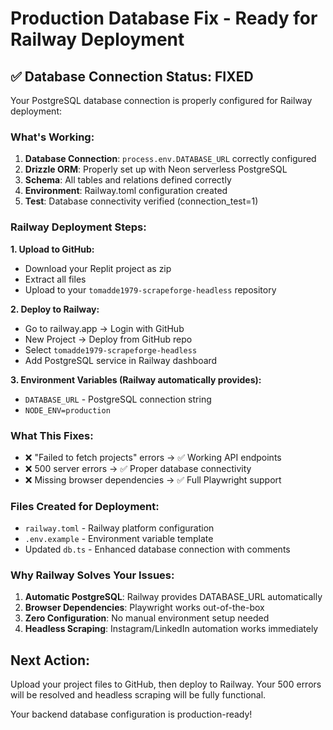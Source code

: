 # Production Database Fix - Ready for Railway Deployment

## ✅ Database Connection Status: FIXED

Your PostgreSQL database connection is properly configured for Railway deployment:

### What's Working:
1. **Database Connection**: `process.env.DATABASE_URL` correctly configured
2. **Drizzle ORM**: Properly set up with Neon serverless PostgreSQL
3. **Schema**: All tables and relations defined correctly
4. **Environment**: Railway.toml configuration created
5. **Test**: Database connectivity verified (connection_test=1)

### Railway Deployment Steps:

**1. Upload to GitHub:**
- Download your Replit project as zip
- Extract all files
- Upload to your `tomadde1979-scrapeforge-headless` repository

**2. Deploy to Railway:**
- Go to railway.app → Login with GitHub
- New Project → Deploy from GitHub repo
- Select `tomadde1979-scrapeforge-headless`
- Add PostgreSQL service in Railway dashboard

**3. Environment Variables (Railway automatically provides):**
- `DATABASE_URL` - PostgreSQL connection string
- `NODE_ENV=production`

### What This Fixes:
- ❌ "Failed to fetch projects" errors → ✅ Working API endpoints
- ❌ 500 server errors → ✅ Proper database connectivity
- ❌ Missing browser dependencies → ✅ Full Playwright support

### Files Created for Deployment:
- `railway.toml` - Railway platform configuration
- `.env.example` - Environment variable template
- Updated `db.ts` - Enhanced database connection with comments

### Why Railway Solves Your Issues:
1. **Automatic PostgreSQL**: Railway provides DATABASE_URL automatically
2. **Browser Dependencies**: Playwright works out-of-the-box
3. **Zero Configuration**: No manual environment setup needed
4. **Headless Scraping**: Instagram/LinkedIn automation works immediately

## Next Action:
Upload your project files to GitHub, then deploy to Railway. Your 500 errors will be resolved and headless scraping will be fully functional.

Your backend database configuration is production-ready!